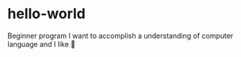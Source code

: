 # hello-world
Beginner program
I want to accomplish a understanding of computer language and I like :pizza:

